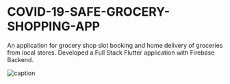 # COVID-19-SAFE-GROCERY-SHOPPING-APP
An application for grocery shop slot booking and home delivery of groceries from local stores. Developed a Full Stack Flutter application with Firebase Backend.

![caption](https://github.com/sruthz/COVID-19-SAFE-GROCERY-SHOPPING-APP/blob/main/image.png/https://github.com/sruthz/COVID-19-SAFE-GROCERY-SHOPPING-APP/blob/main/app.gif)
